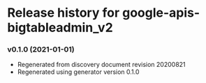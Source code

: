 # Release history for google-apis-bigtableadmin_v2

### v0.1.0 (2021-01-01)

* Regenerated from discovery document revision 20200821
* Regenerated using generator version 0.1.0

